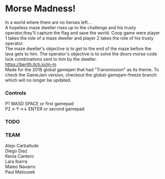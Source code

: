 # Morse Madness!
In a world where there are no heroes left...   
A hopeless maze dweller rises up to the challenge and his trusty operator,they'll capture the flag and save the world. Coop game were player 1 takes the role of a maze dweller and player 2 takes the role of his trusty operator.  
The maze dweller's objective is to get to the end of the maze before the lava gets to him. The operator's objective is to solve the doors morse code lock combinations sent to him by the dweller.   
https://berith.itch.io/m-m   
Made for the 2018 global gamejam that had "Transmission" as its theme. To check the GameJam version, checkout the global-gamejam-freeze branch which will no longer be updated.

### Controls 
P1 WASD SPACE or first gamepad   
P2 ←↑→↓ ENTER or second gamepad  

### TODO

### TEAM
Alejo Carballude  
Diego Diaz  
Kenia Cantero  
Lara Ibarra  
Mateo Navarro   
Paul Matousek  
